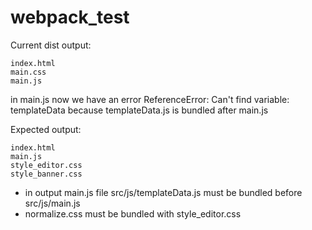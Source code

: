 # webpack_test

Current dist output:
```
index.html
main.css
main.js
```

in main.js now we have an error ReferenceError: Can't find variable: templateData
because templateData.js is bundled after main.js


Expected output:

```
index.html
main.js
style_editor.css
style_banner.css
```

- in output main.js file src/js/templateData.js must be bundled before src/js/main.js
- normalize.css must be bundled with style_editor.css
